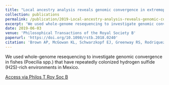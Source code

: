 ```yaml
---
title: "Local ancestry analysis reveals genomic convergence in extremophile fishes"
collection: publications
permalink: /publication/2019-Local-ancestry-analysis-reveals-genomic-convergence-in-extremophile-fishes
excerpt: 'We used whole-genome resequencing to investigate genomic convergence in fishes (Poecilia spp.) that have repeatedly colonized hydrogen sulfide (H2S)-rich environments in Mexico.'
date: 2019-06-03
venue: 'Philosophical Transactions of the Royal Society B'
paperurl: 'https://doi.org/10.1098/rstb.2018.0240'
citation: 'Brown AP, McGowan KL, Schwarzkopf EJ, Greenway RS, Rodriquez LA, Tobler M, Kelley JL. (2019) &quot;Local ancestry analysis reveals genomic convergence in extremophile fishes.&quot; <i>Philosophical Transactions of the Royal Society B</i>. 374(1777).'
---
```

We used whole-genome resequencing to investigate genomic convergence in fishes (Poecilia spp.) that have repeatedly colonized hydrogen sulfide (H2S)-rich environments in Mexico.

[Access via Philos T Roy Soc B](https://royalsocietypublishing.org/doi/10.1098/rstb.2018.0240)
